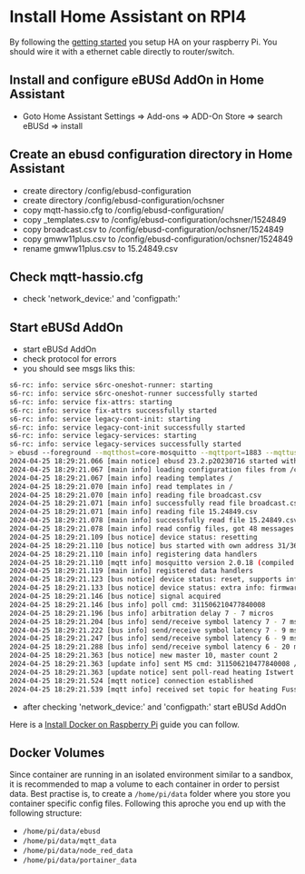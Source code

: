 # Install Home Assistant on RPI4

By following the [getting started](https://www.home-assistant.io/installation/raspberrypi/) you setup HA on your raspberry Pi. 
You should wire it with a ethernet cable directly to router/switch.

## Install and configure eBUSd AddOn in Home Assistant
- Goto Home Assistant Settings => Add-ons => ADD-On Store => search eBUSd => install

## Create an ebusd configuration directory in Home Assistant
- create directory /config/ebusd-configuration
- create directory /config/ebusd-configuration/ochsner
- copy mqtt-hassio.cfg to /config/ebusd-configuration/
- copy _templates.csv to /config/ebusd-configuration/ochsner/1524849
- copy broadcast.csv to /config/ebusd-configuration/ochsner/1524849
- copy gmww11plus.csv to /config/ebusd-configuration/ochsner/1524849
- rename gmww11plus.csv to 15.24849.csv
  
## Check mqtt-hassio.cfg 
- check 'network_device:' and 'configpath:'

## Start eBUSd AddOn 
- start eBUSd AddOn
- check protocol for errors
- you should see msgs liks this:

```sh
s6-rc: info: service s6rc-oneshot-runner: starting
s6-rc: info: service s6rc-oneshot-runner successfully started
s6-rc: info: service fix-attrs: starting
s6-rc: info: service fix-attrs successfully started
s6-rc: info: service legacy-cont-init: starting
s6-rc: info: service legacy-cont-init successfully started
s6-rc: info: service legacy-services: starting
s6-rc: info: service legacy-services successfully started
> ebusd --foreground --mqtthost=core-mosquitto --mqttport=1883 --mqttuser=addons --mqttpass=Noh3ahth2helo5AoX7CheRiaFoo8in7uv1ohyeiphaith6ohquiedaewookie4Ai --scanconfig --mqttjson --configpath=/config/ebusd-configuration/ochsner/1524849 --latency=40 --accesslevel=* --pollinterval=10 --mqttint=/config/ebusd-configuration/mqtt-hassio.cfg --mqttvar="filter-name=" --mqtttopic=ebusd --device=ens:192.168.178.68:9999 --log=all:info
2024-04-25 18:29:21.066 [main notice] ebusd 23.2.p20230716 started with auto scan on device: 192.168.178.68:9999, enhanced
2024-04-25 18:29:21.067 [main info] loading configuration files from /config/ebusd-configuration/ochsner/1524849/
2024-04-25 18:29:21.067 [main info] reading templates /
2024-04-25 18:29:21.070 [main info] read templates in /
2024-04-25 18:29:21.070 [main info] reading file broadcast.csv
2024-04-25 18:29:21.071 [main info] successfully read file broadcast.csv
2024-04-25 18:29:21.071 [main info] reading file 15.24849.csv
2024-04-25 18:29:21.078 [main info] successfully read file 15.24849.csv
2024-04-25 18:29:21.078 [main info] read config files, got 48 messages
2024-04-25 18:29:21.109 [bus notice] device status: resetting
2024-04-25 18:29:21.110 [bus notice] bus started with own address 31/36
2024-04-25 18:29:21.110 [main info] registering data handlers
2024-04-25 18:29:21.110 [mqtt info] mosquitto version 2.0.18 (compiled with 2.0.15)
2024-04-25 18:29:21.119 [main info] registered data handlers
2024-04-25 18:29:21.123 [bus notice] device status: reset, supports info
2024-04-25 18:29:21.133 [bus notice] device status: extra info: firmware 1.1[431e].1[431e], jumpers 0x03
2024-04-25 18:29:21.146 [bus notice] signal acquired
2024-04-25 18:29:21.146 [bus info] poll cmd: 311506210477840008
2024-04-25 18:29:21.196 [bus info] arbitration delay 7 - 7 micros
2024-04-25 18:29:21.204 [bus info] send/receive symbol latency 7 - 7 ms
2024-04-25 18:29:21.222 [bus info] send/receive symbol latency 7 - 9 ms
2024-04-25 18:29:21.247 [bus info] send/receive symbol latency 6 - 9 ms
2024-04-25 18:29:21.288 [bus info] send/receive symbol latency 6 - 20 ms
2024-04-25 18:29:21.363 [bus notice] new master 10, master count 2
2024-04-25 18:29:21.363 [update info] sent MS cmd: 311506210477840008 / 0a02800d02e80300004101
2024-04-25 18:29:21.363 [update notice] sent poll-read heating Istwert Heizkreis Vorlauftemp. 00-002 QQ=31: 2;0;0d;°C;100.0;0.0;32.1
2024-04-25 18:29:21.524 [mqtt notice] connection established
2024-04-25 18:29:21.539 [mqtt info] received set topic for heating Fusspunkt Vorlauftemp. Heizen 03-001
```
- after checking 'network_device:' and 'configpath:' start eBUSd AddOn



Here is a [Install Docker on Raspberry Pi](https://www.simplilearn.com/tutorials/docker-tutorial/raspberry-pi-docker) guide you can follow.

## Docker Volumes

Since container are running in an isolated environment similar to a sandbox, it is recommended to map a volume to each container in order to persist data. Best practise is, to create a ``/home/pi/data`` folder where you store you container specific config files.
Following this aproche you end up with the following structure:

- ``/home/pi/data/ebusd``
- ``/home/pi/data/mqtt_data``
- ``/home/pi/data/node_red_data``
- ``/home/pi/data/portainer_data``

